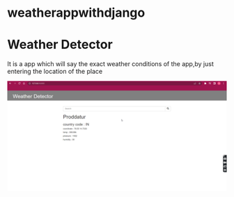 # weatherappwithdjango
<h1>Weather Detector</h1>
<p>It is a app which will say the exact weather conditions of the app,by just entering the location of the place</p>
<img src="weather.png" alt=""/>
